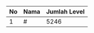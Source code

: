 | No | Nama            | Jumlah Level |
|----|-----------------|--------------|
| 1  | #    |    5246        |
